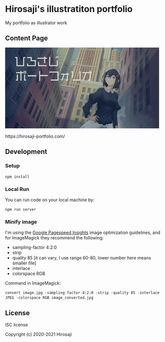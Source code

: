 # Hirosaji's illustratiton portfolio

My portfolio as illustrator work

## Content Page

<a href="https://hirosaji-portfolio.com/"><img src="./public/img/OGimg.jpg" width="500px"></a>
<p>https://hirosaji-portfolio.com/</p>

## Development

### Setup

```
npm install
```

### Local Run

You can run code on your local machine by:

```
npm run server
```

### Minify image

I'm using the [Google Pagespeed Insights](https://developers.google.com/speed/docs/insights/OptimizeImages) image optimization guidelines, and for ImageMagick they recommend the following:

- sampling-factor 4:2:0
- strip
- quality 85 [it can vary, I use range 60-80, lower number here means smaller file]
- interlace
- colorspace RGB

Command in ImageMagick:

```
convert image.jpg -sampling-factor 4:2:0 -strip -quality 85 -interlace JPEG -colorspace RGB image_converted.jpg
```

## License
ISC license

Copyright (c) 2020-2021 Hirosaji
